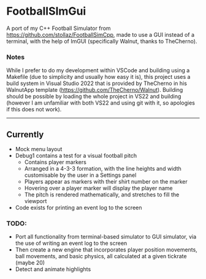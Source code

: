# FootballSImGui

A port of my C++ Football Simulator from https://github.com/stollaz/FootballSimCpp, made to use a GUI instead of a terminal, with the help of ImGUI (specifically Walnut, thanks to TheCherno).

### Notes
While I prefer to do my development within VSCode and building using a Makefile (due to simplicity and usually how easy it is), this project uses a build system in Visual Studio 2022 that is provided by TheCherno in his WalnutApp template (https://github.com/TheCherno/Walnut). Building should be possible by loading the whole project in VS22 and building (however I am unfamiliar with both VS22 and using git with it, so apologies if this does not work).

---

## Currently
- Mock menu layout
- Debug1 contains a test for a visual football pitch
  - Contains player markers
  - Arranged in a 4-3-3 formation, with the line heights and width customisable by the user in a Settings panel
  - Players appear as markers with their shirt number on the marker
  - Hovering over a player marker will display the player name
  - The pitch is rendered mathematically, and stretches to fill the viewport
- Code exists for printing an event log to the screen

### TODO:
- Port all functionality from terminal-based simulator to GUI simulator, via the use of writing an event log to the screen
- Then create a new engine that incorporates player position movements, ball movements, and basic physics, all calculated at a given tickrate (maybe 20)
- Detect and animate highlights
